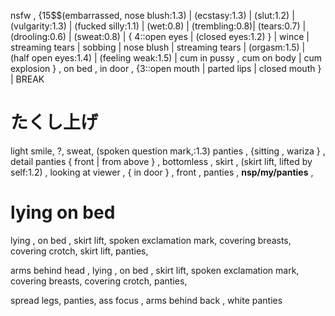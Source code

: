 
nsfw , {15$$(embarrassed, nose blush:1.3) | (ecstasy:1.3) | (slut:1.2) | (vulgarity:1.3) | (fucked silly:1.1) | (wet:0.8) | (trembling:0.8)| (tears:0.7) | (drooling:0.6) | (sweat:0.8) | {  4::open eyes | (closed eyes:1.2) } | wince | streaming tears | sobbing | nose blush | streaming tears |  (orgasm:1.5) | (half open eyes:1.4) | (feeling weak:1.5) | cum in pussy , cum on body | cum explosion } , on bed , in door , {3::open mouth | parted lips | closed mouth }   |   BREAK



# たくし上げ

light smile,  ?,  sweat,  (spoken question mark,:1.3) 
panties , {sitting , wariza }  ,  detail panties { front | from above } , bottomless ,  skirt , (skirt lift,  lifted by self:1.2) , looking at viewer , { in door } , front ,  panties , __nsp/my/panties__ , 

# lying on bed 
lying , on bed , skirt lift,   spoken exclamation mark,   covering breasts,  covering crotch,  skirt lift,  panties, 


arms behind head  ,  lying , on bed , skirt lift,   spoken exclamation mark,   covering breasts,  covering crotch,    panties, 

spread legs,  panties,  ass focus , arms behind back , white panties 